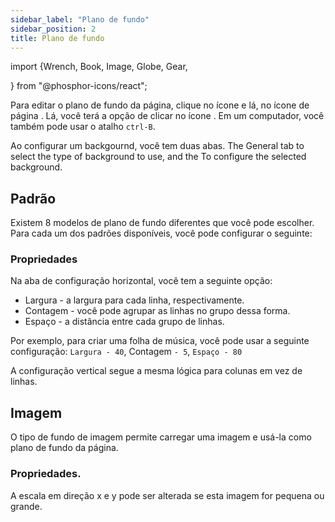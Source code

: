 ```yaml
---
sidebar_label: "Plano de fundo"
sidebar_position: 2
title: Plano de fundo
---
```


import {Wrench, Book, Image, Globe, Gear,

} from "@phosphor-icons/react";

Para editar o plano de fundo da página, clique no ícone <Wrench/> e lá, no ícone de página <Book/>. Lá, você terá a opção de clicar no ícone <Image/>. Em um computador, você também pode usar o atalho `ctrl-B`.

Ao configurar um backgournd, você tem duas abas. The <Globe/> General tab to select the type of background to use, and the <Gear/> To configure the selected background.

## <Globe/> Padrão

Existem 8 modelos de plano de fundo diferentes que você pode escolher. Para cada um dos padrões disponíveis, você pode configurar o seguinte:


### <Gear/> Propriedades

Na aba de configuração horizontal, você tem a seguinte opção:

- Largura - a largura para cada linha, respectivamente.
- Contagem - você pode agrupar as linhas no grupo dessa forma.
- Espaço - a distância entre cada grupo de linhas.

Por exemplo, para criar uma folha de música, você pode usar a seguinte configuração: `Largura - 40`, Contagem `- 5`, `Espaço - 80`

A configuração vertical segue a mesma lógica para colunas em vez de linhas.

## <Globe/> Imagem

O tipo de fundo de imagem permite carregar uma imagem e usá-la como plano de fundo da página.

### <Gear/> Propriedades.

A escala em direção x e y pode ser alterada se esta imagem for pequena ou grande.
